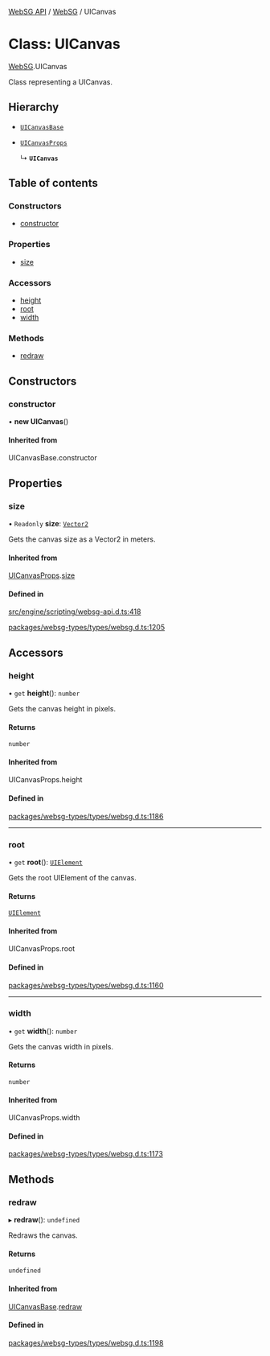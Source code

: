 [WebSG API](../README.md) / [WebSG](../modules/WebSG.md) / UICanvas

# Class: UICanvas

[WebSG](../modules/WebSG.md).UICanvas

Class representing a UICanvas.

## Hierarchy

- [`UICanvasBase`](../interfaces/WebSG.UICanvasBase.md)

- [`UICanvasProps`](../interfaces/WebSG.UICanvasProps.md)

  ↳ **`UICanvas`**

## Table of contents

### Constructors

- [constructor](WebSG.UICanvas.md#constructor)

### Properties

- [size](WebSG.UICanvas.md#size)

### Accessors

- [height](WebSG.UICanvas.md#height)
- [root](WebSG.UICanvas.md#root)
- [width](WebSG.UICanvas.md#width)

### Methods

- [redraw](WebSG.UICanvas.md#redraw)

## Constructors

### constructor

• **new UICanvas**()

#### Inherited from

UICanvasBase.constructor

## Properties

### size

• `Readonly` **size**: [`Vector2`](WebSG.Vector2.md)

Gets the canvas size as a Vector2 in meters.

#### Inherited from

[UICanvasProps](../interfaces/WebSG.UICanvasProps.md).[size](../interfaces/WebSG.UICanvasProps.md#size)

#### Defined in

[src/engine/scripting/websg-api.d.ts:418](https://github.com/thirdroom/thirdroom/blob/fe402010/src/engine/scripting/websg-api.d.ts#L418)

[packages/websg-types/types/websg.d.ts:1205](https://github.com/thirdroom/thirdroom/blob/fe402010/packages/websg-types/types/websg.d.ts#L1205)

## Accessors

### height

• `get` **height**(): `number`

Gets the canvas height in pixels.

#### Returns

`number`

#### Inherited from

UICanvasProps.height

#### Defined in

[packages/websg-types/types/websg.d.ts:1186](https://github.com/thirdroom/thirdroom/blob/fe402010/packages/websg-types/types/websg.d.ts#L1186)

___

### root

• `get` **root**(): [`UIElement`](WebSG.UIElement.md)

Gets the root UIElement of the canvas.

#### Returns

[`UIElement`](WebSG.UIElement.md)

#### Inherited from

UICanvasProps.root

#### Defined in

[packages/websg-types/types/websg.d.ts:1160](https://github.com/thirdroom/thirdroom/blob/fe402010/packages/websg-types/types/websg.d.ts#L1160)

___

### width

• `get` **width**(): `number`

Gets the canvas width in pixels.

#### Returns

`number`

#### Inherited from

UICanvasProps.width

#### Defined in

[packages/websg-types/types/websg.d.ts:1173](https://github.com/thirdroom/thirdroom/blob/fe402010/packages/websg-types/types/websg.d.ts#L1173)

## Methods

### redraw

▸ **redraw**(): `undefined`

Redraws the canvas.

#### Returns

`undefined`

#### Inherited from

[UICanvasBase](../interfaces/WebSG.UICanvasBase.md).[redraw](../interfaces/WebSG.UICanvasBase.md#redraw)

#### Defined in

[packages/websg-types/types/websg.d.ts:1198](https://github.com/thirdroom/thirdroom/blob/fe402010/packages/websg-types/types/websg.d.ts#L1198)
